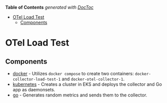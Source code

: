 <!-- START doctoc generated TOC please keep comment here to allow auto update -->
<!-- DON'T EDIT THIS SECTION, INSTEAD RE-RUN doctoc TO UPDATE -->
**Table of Contents**  *generated with [DocToc](https://github.com/thlorenz/doctoc)*

- [OTel Load Test](#otel-load-test)
  - [Components](#components)

<!-- END doctoc generated TOC please keep comment here to allow auto update -->

# OTel Load Test

## Components

- [docker](./docker/README.md) - Utilizes `docker compose` to create two containers: `docker-collector-load-test-1` and `docker-otel-collector-1`.
- [kubernetes](./kubernetes/README.md) - Creates a cluster in EKS and deploys the collector and Go app as daemonsets.
- [go](./go/README.md) - Generates random metrics and sends them to the collector.
